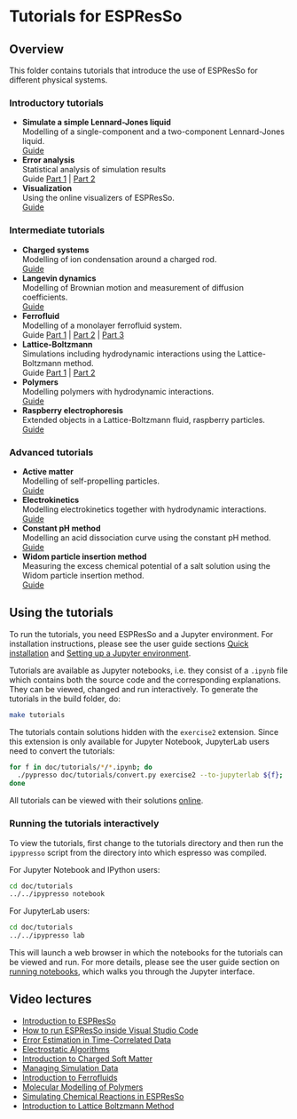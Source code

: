 # Tutorials for ESPResSo

## Overview

This folder contains tutorials that introduce the use of ESPResSo for different
physical systems.

[comment]: # (Begin of tutorials landing page)

### Introductory tutorials

* **Simulate a simple Lennard-Jones liquid**  
  Modelling of a single-component and a two-component Lennard-Jones liquid.  
  [Guide](lennard_jones/lennard_jones.ipynb)
* **Error analysis**  
  Statistical analysis of simulation results  
  Guide
  [Part 1](error_analysis/error_analysis_part1.ipynb) |
  [Part 2](error_analysis/error_analysis_part2.ipynb)
* **Visualization**  
  Using the online visualizers of ESPResSo.  
  [Guide](visualization/visualization.ipynb)

### Intermediate tutorials

* **Charged systems**  
  Modelling of ion condensation around a charged rod.  
  [Guide](charged_system/charged_system.ipynb)
* **Langevin dynamics**  
  Modelling of Brownian motion and measurement of diffusion coefficients.  
  [Guide](langevin_dynamics/langevin_dynamics.ipynb)
* **Ferrofluid**  
  Modelling of a monolayer ferrofluid system.  
  Guide
  [Part 1](ferrofluid/ferrofluid_part1.ipynb) |
  [Part 2](ferrofluid/ferrofluid_part2.ipynb) |
  [Part 3](ferrofluid/ferrofluid_part3.ipynb)
* **Lattice-Boltzmann**  
  Simulations including hydrodynamic interactions using the Lattice-Boltzmann method.  
  Guide
  [Part 1](lattice_boltzmann/lattice_boltzmann_theory.ipynb) |
  [Part 2](lattice_boltzmann/lattice_boltzmann_poiseuille_flow.ipynb)
* **Polymers**  
  Modelling polymers with hydrodynamic interactions.  
  [Guide](polymers/polymers.ipynb)
* **Raspberry electrophoresis**  
  Extended objects in a Lattice-Boltzmann fluid, raspberry particles.  
  [Guide](raspberry_electrophoresis/raspberry_electrophoresis.ipynb)

### Advanced tutorials

* **Active matter**  
  Modelling of self-propelling particles.  
  [Guide](active_matter/active_matter.ipynb)
* **Electrokinetics**  
  Modelling electrokinetics together with hydrodynamic interactions.  
  [Guide](electrokinetics/electrokinetics.ipynb)
* **Constant pH method**  
  Modelling an acid dissociation curve using the constant pH method.  
  [Guide](constant_pH/constant_pH.ipynb)
* **Widom particle insertion method**  
  Measuring the excess chemical potential of a salt solution using the Widom particle insertion method.  
  [Guide](widom_insertion/widom_insertion.ipynb)


[comment]: # (End of tutorials landing page)

## Using the tutorials

To run the tutorials, you need ESPResSo and a Jupyter environment.
For installation instructions, please see the user guide sections
[Quick installation](https://espressomd.github.io/doc/installation.html#quick-installation)
and [Setting up a Jupyter environment](https://espressomd.github.io/doc/installation.html#setting-up-a-jupyter-environment).

Tutorials are available as Jupyter notebooks, i.e. they consist of a ``.ipynb``
file which contains both the source code and the corresponding explanations.
They can be viewed, changed and run interactively. To generate the tutorials
in the build folder, do:

```sh
make tutorials
```

The tutorials contain solutions hidden with the ``exercise2`` extension.
Since this extension is only available for Jupyter Notebook, JupyterLab
users need to convert the tutorials:

```sh
for f in doc/tutorials/*/*.ipynb; do
  ./pypresso doc/tutorials/convert.py exercise2 --to-jupyterlab ${f};
done
```

All tutorials can be viewed with their solutions
[online](https://espressomd.github.io/doc/tutorials.html).

### Running the tutorials interactively

To view the tutorials, first change to the tutorials directory and then run
the `ipypresso` script from the directory into which espresso was compiled.

For Jupyter Notebook and IPython users:

```sh
cd doc/tutorials
../../ipypresso notebook
```

For JupyterLab users:

```sh
cd doc/tutorials
../../ipypresso lab
```

This will launch a web browser in which the notebooks for the tutorials can
be viewed and run. For more details, please see the user guide section on
[running notebooks](https://espressomd.github.io/doc/running.html#interactive-notebooks),
which walks you through the Jupyter interface.

## Video lectures

[comment]: # (Begin of videos landing page)

* [Introduction to ESPResSo](https://www.youtube.com/watch?v=aP4jvpD-D1w)
* [How to run ESPResSo inside Visual Studio Code](https://www.youtube.com/watch?v=dlvF1Zk3AAs)
* [Error Estimation in Time-Correlated Data](https://www.youtube.com/watch?v=I-HCxj9dUIU)
* [Electrostatic Algorithms](https://www.youtube.com/watch?v=YPryFf7MQTg)
* [Introduction to Charged Soft Matter](https://www.youtube.com/watch?v=wrnDg-3j2ik)
* [Managing Simulation Data](https://www.youtube.com/watch?v=64rNmTpoS1c)
* [Introduction to Ferrofluids](https://www.youtube.com/watch?v=wbL3EdVCbkI)
* [Molecular Modelling of Polymers](https://www.youtube.com/watch?v=vSF5-eciwms)
* [Simulating Chemical Reactions in ESPResSo](https://www.youtube.com/watch?v=MUG-PSaMFVM)
* [Introduction to Lattice Boltzmann Method](https://www.youtube.com/watch?v=jfk4feD7rFQ)

[comment]: # (End of videos landing page)
